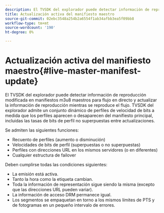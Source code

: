 ```yaml
---
description: El TVSDK del explorador puede detectar información de reproducción modificada en manifiestos m3u8 maestros para flujo en directo y actualizar la información de reproducción mientras se reproduce el flujo. TVSDK del explorador admite un conjunto dinámico de perfiles de velocidad de bits a medida que los perfiles aparecen o desaparecen del manifiesto principal, incluidas las tasas de bits de perfil no superpuestas entre actualizaciones.
title: Actualización activa del manifiesto maestro
source-git-commit: 02ebc3548a254b2a6554f1ab34afbb3ea5f09bb8
workflow-type: tm+mt
source-wordcount: '190'
ht-degree: 0%

---
```


# Actualización activa del manifiesto maestro{#live-master-manifest-update}

El TVSDK del explorador puede detectar información de reproducción modificada en manifiestos m3u8 maestros para flujo en directo y actualizar la información de reproducción mientras se reproduce el flujo. TVSDK del explorador admite un conjunto dinámico de perfiles de velocidad de bits a medida que los perfiles aparecen o desaparecen del manifiesto principal, incluidas las tasas de bits de perfil no superpuestas entre actualizaciones.

Se admiten las siguientes funciones:

* Recuento de perfiles (aumento o disminución)
* Velocidades de bits de perfil (superpuestas o no superpuestas)
* Perfiles con direcciones URL en los mismos servidores (o en diferentes)
* Cualquier estructura de failover

Deben cumplirse todas las condiciones siguientes:

* La emisión está activa.
* Tanto la hora como la etiqueta cambian.
* Toda la información de representación sigue siendo la misma (excepto que las direcciones URL pueden variar).
* La información de acceso DRM permanece igual.
* Los segmentos se empaquetan en torno a los mismos límites de PTS y de fotogramas en un pequeño intervalo de errores.
